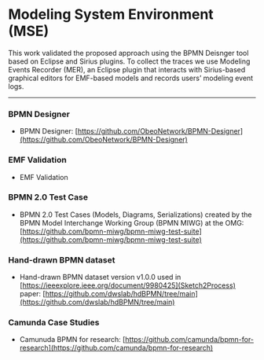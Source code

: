 # Modeling System Environment (MSE)

This work validated the proposed approach using the BPMN Deisnger tool based on Eclipse and Sirius plugins. To collect the traces we use Modeling Events Recorder (MER), an Eclipse plugin that interacts with Sirius-based graphical editors for EMF-based models and records users’ modeling event logs.

---

### BPMN Designer
- BPMN Designer: [https://github.com/ObeoNetwork/BPMN-Designer](https://github.com/ObeoNetwork/BPMN-Designer) 

### EMF Validation
- EMF Validation

### BPMN 2.0 Test Case
- BPMN 2.0 Test Cases (Models, Diagrams, Serializations) created by the BPMN Model Interchange Working Group (BPMN MIWG) at the OMG: [https://github.com/bpmn-miwg/bpmn-miwg-test-suite](https://github.com/bpmn-miwg/bpmn-miwg-test-suite)

### Hand-drawn BPMN dataset
- Hand-drawn BPMN dataset version v1.0.0 used in [https://ieeexplore.ieee.org/document/9980425](Sketch2Process) paper: [https://github.com/dwslab/hdBPMN/tree/main](https://github.com/dwslab/hdBPMN/tree/main)

### Camunda Case Studies
- Camunuda BPMN for research: [https://github.com/camunda/bpmn-for-research](https://github.com/camunda/bpmn-for-research)
